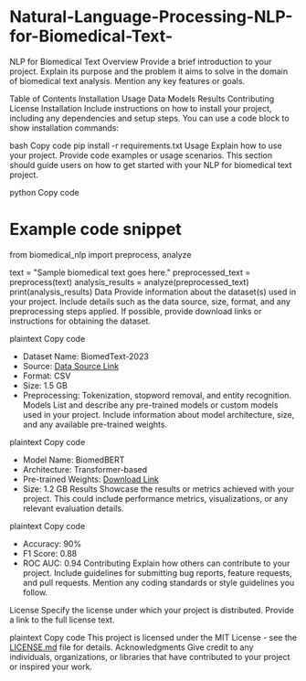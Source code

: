 # Natural-Language-Processing-NLP-for-Biomedical-Text-
NLP for Biomedical Text
Overview
Provide a brief introduction to your project. Explain its purpose and the problem it aims to solve in the domain of biomedical text analysis. Mention any key features or goals.

Table of Contents
Installation
Usage
Data
Models
Results
Contributing
License
Installation
Include instructions on how to install your project, including any dependencies and setup steps. You can use a code block to show installation commands:

bash
Copy code
pip install -r requirements.txt
Usage
Explain how to use your project. Provide code examples or usage scenarios. This section should guide users on how to get started with your NLP for biomedical text project.

python
Copy code
# Example code snippet
from biomedical_nlp import preprocess, analyze

text = "Sample biomedical text goes here."
preprocessed_text = preprocess(text)
analysis_results = analyze(preprocessed_text)
print(analysis_results)
Data
Provide information about the dataset(s) used in your project. Include details such as the data source, size, format, and any preprocessing steps applied. If possible, provide download links or instructions for obtaining the dataset.

plaintext
Copy code
- Dataset Name: BiomedText-2023
- Source: [Data Source Link](https://example.com/data/biomedtext-2023)
- Format: CSV
- Size: 1.5 GB
- Preprocessing: Tokenization, stopword removal, and entity recognition.
Models
List and describe any pre-trained models or custom models used in your project. Include information about model architecture, size, and any available pre-trained weights.

plaintext
Copy code
- Model Name: BiomedBERT
- Architecture: Transformer-based
- Pre-trained Weights: [Download Link](https://example.com/models/biomedbert_weights)
- Size: 1.2 GB
Results
Showcase the results or metrics achieved with your project. This could include performance metrics, visualizations, or any relevant evaluation details.

plaintext
Copy code
- Accuracy: 90%
- F1 Score: 0.88
- ROC AUC: 0.94
Contributing
Explain how others can contribute to your project. Include guidelines for submitting bug reports, feature requests, and pull requests. Mention any coding standards or style guidelines you follow.

License
Specify the license under which your project is distributed. Provide a link to the full license text.

plaintext
Copy code
This project is licensed under the MIT License - see the [LICENSE.md](LICENSE.md) file for details.
Acknowledgments
Give credit to any individuals, organizations, or libraries that have contributed to your project or inspired your work.

